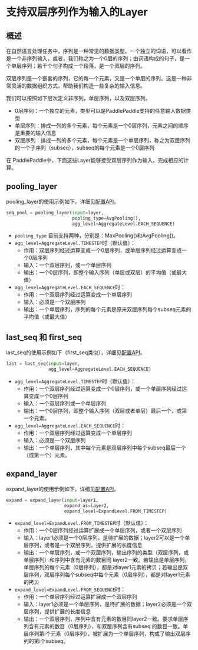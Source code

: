 # 支持双层序列作为输入的Layer

## 概述

在自然语言处理任务中，序列是一种常见的数据类型。一个独立的词语，可以看作是一个非序列输入，或者，我们称之为一个0层的序列；由词语构成的句子，是一个单层序列；若干个句子构成一个段落，是一个双层的序列。

双层序列是一个嵌套的序列，它的每一个元素，又是一个单层的序列。这是一种非常灵活的数据组织方式，帮助我们构造一些复杂的输入信息。

我们可以按照如下层次定义非序列，单层序列，以及双层序列。

+ 0层序列：一个独立的元素，类型可以是PaddlePaddle支持的任意输入数据类型
+ 单层序列：排成一列的多个元素，每个元素是一个0层序列，元素之间的顺序是重要的输入信息
+ 双层序列：排成一列的多个元素，每个元素是一个单层序列，称之为双层序列的一个子序列（subseq），subseq的每个元素是一个0层序列


在 PaddlePaddle中，下面这些Layer能够接受双层序列作为输入，完成相应的计算。
## pooling_layer

pooling_layer的使用示例如下，详细见<a href = "../../../doc/ui/api/trainer_config_helpers/layers.html#pooling-layer">配置API</a>。
```python
seq_pool = pooling_layer(input=layer,
                         pooling_type=AvgPooling(),
                         agg_level=AggregateLevel.EACH_SEQUENCE)
```
- `pooling_type` 目前支持两种，分别是：MaxPooling()和AvgPooling()。
- `agg_level=AggregateLevel.TIMESTEP`时（默认值）：
  - 作用：双层序列经过运算变成一个0层序列，或单层序列经过运算变成一个0层序列
  - 输入：一个双层序列，或一个单层序列
  - 输出：一个0层序列，即整个输入序列（单层或双层）的平均值（或最大值）
- `agg_level=AggregateLevel.EACH_SEQUENCE`时：
  - 作用：一个双层序列经过运算变成一个单层序列
  - 输入：必须是一个双层序列
  - 输出：一个单层序列，序列的每个元素是原来双层序列每个subseq元素的平均值（或最大值）

## last_seq 和 first_seq

last_seq的使用示例如下（first_seq类似），详细见<a href = "../../../doc/ui/api/trainer_config_helpers/layers.html#last-seq">配置API</a>。
```python
last = last_seq(input=layer,
                agg_level=AggregateLevel.EACH_SEQUENCE)
```
- `agg_level=AggregateLevel.TIMESTEP`时（默认值）：
  - 作用：一个双层序列经过运算变成一个0层序列，或一个单层序列经过运算变成一个0层序列
  - 输入：一个双层序列或一个单层序列
  - 输出：一个0层序列，即整个输入序列（双层或者单层）最后一个，或第一个元素。
- `agg_level=AggregateLevel.EACH_SEQUENCE`时：
  - 作用：一个双层序列经过运算变成一个单层序列
  - 输入：必须是一个双层序列
  - 输出：一个单层序列，其中每个元素是双层序列中每个subseq最后一个（或第一个）元素。

## expand_layer

expand_layer的使用示例如下，详细见<a href = "../../../doc/ui/api/trainer_config_helpers/layers.html#expand-layer">配置API</a>。
```python
expand = expand_layer(input=layer1,
                      expand_as=layer2,
                      expand_level=ExpandLevel.FROM_TIMESTEP)
```
- `expand_level=ExpandLevel.FROM_TIMESTEP`时（默认值）：
  - 作用：一个0层序列经过运算扩展成一个单层序列，或者一个双层序列
  - 输入：layer1必须是一个0层序列，是待扩展的数据；layer2可以是一个单层序列，或者是一个双层序列，提供扩展的长度信息
  - 输出：一个单层序列，或一个双层序列，输出序列的类型（双层序列，或单层序列）和序列中含有元素的数目同 layer2一致。若输出是单层序列，单层序列的每个元素（0层序列），都是对layer1元素的拷贝；若输出是双层序列，双层序列每个subseq中每个元素（0层序列），都是对layer1元素的拷贝
- `expand_level=ExpandLevel.FROM_SEQUENCE`时：
  - 作用：一个单层序列经过运算扩展成一个双层序列
  - 输入：layer1必须是一个单层序列，是待扩展的数据；layer2必须是一个双层序列，提供扩展的长度信息
  - 输出：一个双层序列，序列中含有元素的数目同layer2一致。要求单层序列含有元素的数目（0层序列），和双层序列含有subseq 的数目一致。单层序列第i个元素（0层序列），被扩展为一个单层序列，构成了输出双层序列的第i个subseq。
